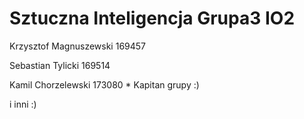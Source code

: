 # Sztuczna Inteligencja Grupa3 IO2

Krzysztof Magnuszewski 169457

Sebastian Tylicki 169514

Kamil Chorzelewski 173080 * Kapitan grupy :)

i inni :)
